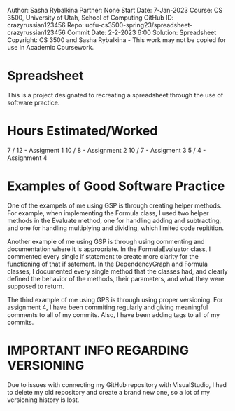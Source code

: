 Author: Sasha Rybalkina 
Partner: None 
Start Date: 7-Jan-2023 
Course: CS 3500, University of Utah, School of Computing 
GitHub ID: crazyrussian123456 
Repo: uofu-cs3500-spring23/spreadsheet-crazyrussian123456 
Commit Date: 2-2-2023 6:00 
Solution: Spreadsheet 
Copyright: CS 3500 and Sasha Rybalkina - This work may not be copied for use in Academic Coursework.
# Spreadsheet
This is a project designated to recreating a spreadsheet through the use of
software practice.
# Hours Estimated/Worked
7 / 12  - Assigment 1
10 / 8  - Assignment 2
10 / 7  - Assigment 3
5 / 4  - Assignment 4
# Examples of Good Software Practice
One of the exampels of me using GSP is through creating helper methods. For example,
when implementing the Formula class, I used two helper methods in the Evaluate method,
one for handling adding and subtracting, and one for handling multiplying and dividing,
which limited code repitition.

Another example of me using GSP is through using commenting and documentation where it
is appropriate. In the FormulaEvaluator class, I commented every single if statement
to create more clarity for the functioning of that if satement. In the DependencyGraph
and Formula classes, I documented every single method that the classes had, and clearly
defined the behavior of the methods, their parameters, and what they were supposed to
return.

The third example of me using GPS is through using proper versioning. For assignment 4,
I have been commiting regularly and giving meaningful comments to all of my commits.
Also, I have been adding tags to all of my commits.
# IMPORTANT INFO REGARDING VERSIONING
Due to issues with connecting my GitHub repository with VisualStudio, I had to delete
my old repository and create a brand new one, so a lot of my versioning history is
lost.
